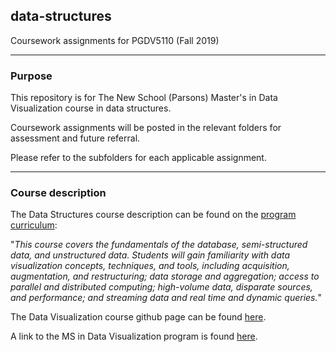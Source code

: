 ## data-structures
Coursework assignments for PGDV5110 (Fall 2019)


---

### Purpose

This repository is for The New School (Parsons) Master's in Data Visualization course in data structures.

Coursework assignments will be posted in the relevant folders for assessment and future referral. 

Please refer to the subfolders for each applicable assignment.

----

### Course description

The Data Structures course description can be found on the [program curriculum](https://courses.newschool.edu/courses/PGDV5110):

"*This course covers the fundamentals of the database, semi-structured data, and unstructured data. Students will gain familiarity with data visualization concepts, techniques, and tools, including acquisition, augmentation, and restructuring; data storage and aggregation; access to parallel and distributed computing; high-volume data, disparate sources, and performance; and streaming data and real time and dynamic queries.*"

The Data Visualization course github page can be found [here](https://github.com/visualizedata/data-structures/blob/master/README.md).

A link to the MS in Data Visualization program is found [here](https://www.newschool.edu/parsons/ms-data-visualization/).

